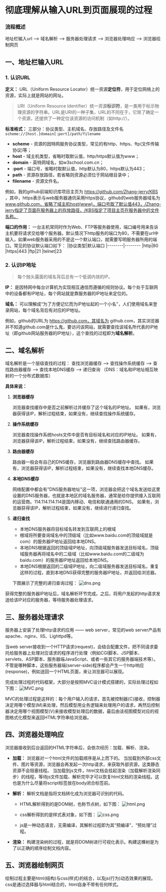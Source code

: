 # 彻底理解从输入URL到页面展现的过程
### 流程概述
地址栏输入url ——> 域名解析 ——> 服务器处理请求 ——> 浏览器处理响应 ——> 浏览器绘制网页

## 一、地址栏输入URL
### 1. 认识URL
**定义：** URL（Uniform Resource Locator）统一资源**定位符**，用于定位网络上的资源，实际上就是网站的网址。
> URI（Uniform Resource Identifier）统一资源**标识符**，是一类用于标示物理资源的字符串。URL是URI的一种子集，URL的不同在于，它除了确定一个资源，还提供了一种定位该资源的访问机制（如http://）。

**标准格式：**
三部分：协议类型、主机域名、存放路径及文件名
`scheme://[host.]domain[:port]/path/filename`
* **scheme** - 资源的因特网服务协议类型，常见的有http、https、ftp(文件传输协议)等；
* **host** - 域主机类型，省略时取默认值，http/https默认值为www；
* **domain** - 英特网域名，如w3school.com.cn；
* **:port** - 端口号，省略时取默认值，http默认为80，https默认为443；
* **path** - 资源存放路径，若省略则资源必须位于网站根目录中；
* **filename** - 资源文件名。

例如，我的github前端知识库项目主页为 https://github.com/Zhang-jerry/KBS ，其中，https表示与web服务器通讯采用https协议，github的web服务器域名为 www.github.com，省略了域主机host(www)，端口号取了默认值443，/Zhang-jerry指定了页面在服务器上的存放路径，/KBS指定了项目主页在服务器中的文件名称。

**端口的作用：** 一台主机常同时作为Web、FTP等服务器使用，端口编号用来告诉主机要将请求交给哪个服务器。默认情况下http服务的端口为80，不需要在url中输入，如果web服务器采用的不是这一个默认端口，就需要写明服务器所用的端口。常见的协议默认端口如下：
|协议类型|默认端口
|--------|--------
|http|80
|https|443
|ftp|21
|telnet|23

### 2. 认识IP地址
> 每个抛头露面的域名背后总有一个低调内敛的IP。

**IP：** 是因特网中每台计算机为实现相互通信而遵循的规则协议。每个处于互联网中的设备都有IP地址，每个网站就是靠服务器的IP地址来定位的。

**域名：** 可以理解成“为了方便记忆而为IP地址起的一个小名”，人们使用域名来登录网站，每个域名背后有对应的IP地址。

例如，github的URL为 https://github.com，其域名为 github.com，其实浏览器并不知道github.com是什么鬼，要访问该网站，就需要查找该域名所代表的IP地址（即github网站服务器的IP地址），这个查找的过程即为**域名解析**。

## 二、域名解析
域名解析是一个层级查找的过程：
查找浏览器缓存 ——> 查找操作系统缓存 ——> 查找路由器缓存 ——> 查找本地DNS缓存 ——> 递归查询
（DNS：域名和IP地址相互映射的一个分布式数据库）

**具体来说：**

 1. **浏览器缓存**

    浏览器查找缓存中是否之前解析过并缓存了这个域名的IP地址。
    如果有，浏览器获得该IP，解析过程结束，如果没有，继续查找操作系统缓存。

 2. **操作系统缓存**

    浏览器查找操作系统hosts文件中是否有目标域名和对应的IP地址。
    如果有，浏览器获得该IP，解析过程结束，如果没有，继续查找路由器缓存。

 3. **路由器缓存**

    路由器一般会有自己的DNS缓存，浏览器到路由器DNS缓存中查找。
    如果有，浏览器获得该IP，解析过程结束，如果没有，继续查找本地DNS缓存。

 4. **本地DNS缓存**

    网络配置中都会有"DNS服务器地址"这一项，浏览器会把这个域名发送给这里设置的DNS服务器，也就是本地区的域名服务器，通常是给你提供接入互联网的运营商。114.114.114.114是国内移动、电信和联通通用的DNS。
    如果有，浏览器获得该IP，解析过程结束，如果没有，继续进行递归查找。

 5. **递归查找**

    * 本地DNS服务器将目标域名转发到互联网上的根域
    * 根域将所要查询域名中的顶级域（比如www.baidu.com的顶级域就是com）的服务器IP地址返回给本地DNS。
    * 本地DNS根据返回的顶级域IP地址，向顶级域服务器发送目标域名，顶级域服务器再将域名中的二级域（比如www.baidu.com的二级域为baidu.com）的服务器IP地址返回给本地DNS。
    * 本地DNS根据返回的二级域IP地址，向二级域服务器发送目标域名，重复这样的过程，直到本地DNS获得完整的服务器IP地址，并返回给浏览器。

    下图展示了完整的递归查询过程：
    ![dns.png](https://i.loli.net/2019/06/02/5cf372c2c1c4415893.png)

获得完整的服务器IP地址后，域名解析环节完成。之后，将用户发起的http请求发送给该IP对应的服务器，等待服务器处理请求。

## 三、服务器处理请求
服务器上安装了处理http请求的应用 —— web server，常见的web server产品有apache、nginx、IIS、Lighttpd等。

当web server接收到一个HTTP请求(request)，会结合配置文件，把不同请求委托给服务器上处理对应请求的程序进行处理（例如CGI脚本、JSP脚本、servlets、ASP脚本、服务器端JavaScript、或者一些其它的服务器端技术等）。不管是哪种脚本，这些服务器端(server-side)程序都会产生一个http响应(response)，例如送回一个HTML页面，来让浏览器可以展现。

完成处理过程的代码框架，大部分是按照MVC设计模式搭建的，实际处理过程如下图：
![MVC.png](https://i.loli.net/2019/06/02/5cf374fb82fba19889.png)

MVC的处理过程是这样的：每个用户输入的请求，首先被控制器(C)接收，控制器决定用哪个模型(M)来处理，然后模型用业务逻辑来处理用户的请求，再然后控制器决定用哪个视图模型(V)来接收模型处理后的数据，最后由该视图模型对应的视图格式化模型来返回HTML字符串给浏览器。

## 四、浏览器处理响应
浏览器接收到后台返回的HTML字符串后，会依次经历：加载、解析、渲染。

* **加载：** 浏览器对一个html文件的加载顺序是从上而下的。
当加载到外部css文件、图片等资源，浏览器会再发起一次http请求，来获取外部资源，这类静态资源不会阻塞线程。
当加载到js文件，html文档会挂起渲染（加载解析渲染同步）的线程，等待js文件加载、解析完毕才可以恢复html文档的渲染线程。这也是为什么尽量将script标签放在body闭合标签前。

* **解析：** 解析文档是指将文档转化成为浏览器可识别的代码。
    - HTML解析得到的是DOM树，也称节点树，如下图：
    ![html.png](https://i.loli.net/2019/06/02/5cf379ad01fd675039.png)

    - css解析得到的是样式表对象，如下图：
    ![css.png](https://i.loli.net/2019/06/02/5cf37959b269189230.png)

    - js是一种动态语言，无需编译，其解析过程即为其“预编译”、“预处理”过程。

* **渲染：** 构建渲染树的过程，就是将DOM树进行可视化表示。构建这棵树是为了以正确的顺序绘制文档内容。

## 五、浏览器绘制网页
绘制过程主要是html(结构)与css(样式)的结合，以及js(行为)动态效果的展现。
css是通过选择器与html结合的，html自身不带有任何样式。